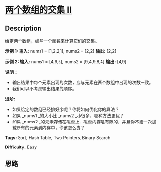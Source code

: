# [两个数组的交集 II][title]

## Description

给定两个数组，编写一个函数来计算它们的交集。

**示例 1:**
            **输入:** nums1 = [1,2,2,1], nums2 = [2,2]    **输出:** [2,2]    

**示例 2:**
            **输入:** nums1 = [4,9,5], nums2 = [9,4,9,8,4]    **输出:** [4,9]

**说明：**

  * 输出结果中每个元素出现的次数，应与元素在两个数组中出现的次数一致。
  * 我们可以不考虑输出结果的顺序。

****进阶:****

  * 如果给定的数组已经排好序呢？你将如何优化你的算法？
  * 如果  _nums1  _的大小比  _nums2  _小很多，哪种方法更优？
  * 如果  _nums2  _的元素存储在磁盘上，磁盘内存是有限的，并且你不能一次加载所有的元素到内存中，你该怎么办？


**Tags:** Sort, Hash Table, Two Pointers, Binary Search

**Difficulty:** Easy

## 思路

[title]: https://leetcode-cn.com/problems/intersection-of-two-arrays-ii
